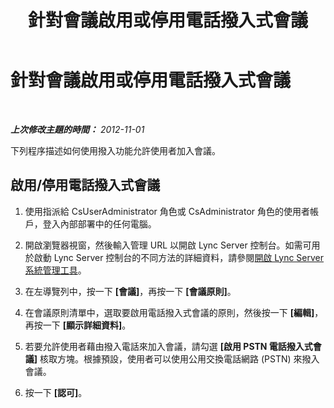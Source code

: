 ﻿---
title: 針對會議啟用或停用電話撥入式會議
TOCTitle: 針對會議啟用或停用電話撥入式會議
ms:assetid: 418dcf2d-c8d6-4b2c-b1ab-8723c7ef53e0
ms:mtpsurl: https://technet.microsoft.com/zh-tw/library/JJ688036(v=OCS.15)
ms:contentKeyID: 49890036
ms.date: 08/10/2015
mtps_version: v=OCS.15
ms.translationtype: HT
---

# 針對會議啟用或停用電話撥入式會議

 

_**上次修改主題的時間：** 2012-11-01_

下列程序描述如何使用撥入功能允許使用者加入會議。

## 啟用/停用電話撥入式會議

1.  使用指派給 CsUserAdministrator 角色或 CsAdministrator 角色的使用者帳戶，登入內部部署中的任何電腦。

2.  開啟瀏覽器視窗，然後輸入管理 URL 以開啟 Lync Server 控制台。如需可用於啟動 Lync Server 控制台的不同方法的詳細資料，請參閱[開啟 Lync Server 系統管理工具](lync-server-2013-open-lync-server-administrative-tools.md)。

3.  在左導覽列中，按一下 **\[會議\]**，再按一下 **\[會議原則\]**。

4.  在會議原則清單中，選取要啟用電話撥入式會議的原則，然後按一下 **\[編輯\]**，再按一下 **\[顯示詳細資料\]**。

5.  若要允許使用者藉由撥入電話來加入會議，請勾選 **\[啟用 PSTN 電話撥入式會議\]** 核取方塊。根據預設，使用者可以使用公用交換電話網路 (PSTN) 來撥入會議。

6.  按一下 **\[認可\]**。

